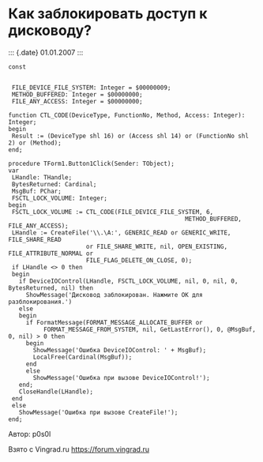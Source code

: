 Как заблокировать доступ к дисководу?
=====================================

::: {.date}
01.01.2007
:::

    const

     
     FILE_DEVICE_FILE_SYSTEM: Integer = $00000009;
     METHOD_BUFFERED: Integer = $00000000;
     FILE_ANY_ACCESS: Integer = $00000000;
     
    function CTL_CODE(DeviceType, FunctionNo, Method, Access: Integer): Integer;
    begin
     Result := (DeviceType shl 16) or (Access shl 14) or (FunctionNo shl 2) or (Method);
    end;
     
    procedure TForm1.Button1Click(Sender: TObject);
    var
     LHandle: THandle;
     BytesReturned: Cardinal;
     MsgBuf: PChar;
     FSCTL_LOCK_VOLUME: Integer;
    begin
     FSCTL_LOCK_VOLUME := CTL_CODE(FILE_DEVICE_FILE_SYSTEM, 6,
                                                      METHOD_BUFFERED, FILE_ANY_ACCESS);
     LHandle := CreateFile('\\.\A:', GENERIC_READ or GENERIC_WRITE, FILE_SHARE_READ
                          or FILE_SHARE_WRITE, nil, OPEN_EXISTING, FILE_ATTRIBUTE_NORMAL or
                          FILE_FLAG_DELETE_ON_CLOSE, 0);
     if LHandle <> 0 then
     begin
       if DeviceIOControl(LHandle, FSCTL_LOCK_VOLUME, nil, 0, nil, 0, BytesReturned, nil) then
         ShowMessage('Дисковод заблокирован. Нажмите ОК для разблокирования.')
       else
       begin
         if FormatMessage(FORMAT_MESSAGE_ALLOCATE_BUFFER or
              FORMAT_MESSAGE_FROM_SYSTEM, nil, GetLastError(), 0, @MsgBuf, 0, nil) > 0 then
         begin
           ShowMessage('Ошибка DeviceIOControl: ' + MsgBuf);
           LocalFree(Cardinal(MsgBuf));
         end
         else
           ShowMessage('Ошибка при вызове DeviceIOControl!');
       end;
       CloseHandle(LHandle);
     end
     else
       ShowMessage('Ошибка при вызове CreateFile!');
    end;

Автор: p0s0l

Взято с Vingrad.ru <https://forum.vingrad.ru>
